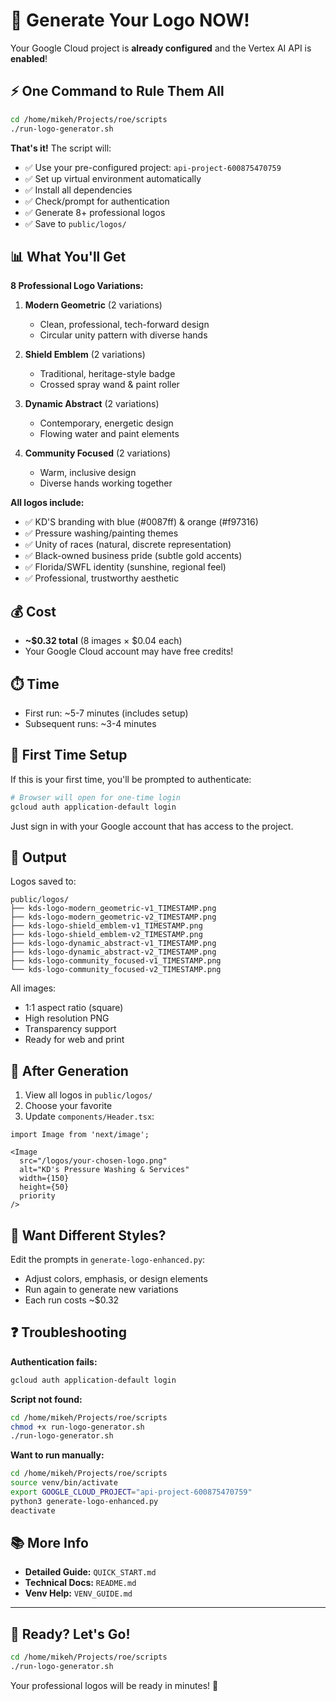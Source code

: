 # 🚀 Generate Your Logo NOW!

Your Google Cloud project is **already configured** and the Vertex AI API is **enabled**!

## ⚡ One Command to Rule Them All

```bash
cd /home/mikeh/Projects/roe/scripts
./run-logo-generator.sh
```

**That's it!** The script will:
- ✅ Use your pre-configured project: `api-project-600875470759`
- ✅ Set up virtual environment automatically
- ✅ Install all dependencies
- ✅ Check/prompt for authentication
- ✅ Generate 8+ professional logos
- ✅ Save to `public/logos/`

## 📊 What You'll Get

**8 Professional Logo Variations:**

1. **Modern Geometric** (2 variations)
   - Clean, professional, tech-forward design
   - Circular unity pattern with diverse hands

2. **Shield Emblem** (2 variations)
   - Traditional, heritage-style badge
   - Crossed spray wand & paint roller

3. **Dynamic Abstract** (2 variations)
   - Contemporary, energetic design
   - Flowing water and paint elements

4. **Community Focused** (2 variations)
   - Warm, inclusive design
   - Diverse hands working together

**All logos include:**
- ✅ KD'S branding with blue (#0087ff) & orange (#f97316)
- ✅ Pressure washing/painting themes
- ✅ Unity of races (natural, discrete representation)
- ✅ Black-owned business pride (subtle gold accents)
- ✅ Florida/SWFL identity (sunshine, regional feel)
- ✅ Professional, trustworthy aesthetic

## 💰 Cost

- **~$0.32 total** (8 images × $0.04 each)
- Your Google Cloud account may have free credits!

## ⏱️ Time

- First run: ~5-7 minutes (includes setup)
- Subsequent runs: ~3-4 minutes

## 🎯 First Time Setup

If this is your first time, you'll be prompted to authenticate:

```bash
# Browser will open for one-time login
gcloud auth application-default login
```

Just sign in with your Google account that has access to the project.

## 📁 Output

Logos saved to:
```
public/logos/
├── kds-logo-modern_geometric-v1_TIMESTAMP.png
├── kds-logo-modern_geometric-v2_TIMESTAMP.png
├── kds-logo-shield_emblem-v1_TIMESTAMP.png
├── kds-logo-shield_emblem-v2_TIMESTAMP.png
├── kds-logo-dynamic_abstract-v1_TIMESTAMP.png
├── kds-logo-dynamic_abstract-v2_TIMESTAMP.png
├── kds-logo-community_focused-v1_TIMESTAMP.png
└── kds-logo-community_focused-v2_TIMESTAMP.png
```

All images:
- 1:1 aspect ratio (square)
- High resolution PNG
- Transparency support
- Ready for web and print

## 🔧 After Generation

1. View all logos in `public/logos/`
2. Choose your favorite
3. Update `components/Header.tsx`:

```tsx
import Image from 'next/image';

<Image 
  src="/logos/your-chosen-logo.png"
  alt="KD's Pressure Washing & Services"
  width={150}
  height={50}
  priority
/>
```

## 🎨 Want Different Styles?

Edit the prompts in `generate-logo-enhanced.py`:
- Adjust colors, emphasis, or design elements
- Run again to generate new variations
- Each run costs ~$0.32

## ❓ Troubleshooting

**Authentication fails:**
```bash
gcloud auth application-default login
```

**Script not found:**
```bash
cd /home/mikeh/Projects/roe/scripts
chmod +x run-logo-generator.sh
./run-logo-generator.sh
```

**Want to run manually:**
```bash
cd /home/mikeh/Projects/roe/scripts
source venv/bin/activate
export GOOGLE_CLOUD_PROJECT="api-project-600875470759"
python3 generate-logo-enhanced.py
deactivate
```

## 📚 More Info

- **Detailed Guide:** `QUICK_START.md`
- **Technical Docs:** `README.md`
- **Venv Help:** `VENV_GUIDE.md`

---

## 🎉 Ready? Let's Go!

```bash
cd /home/mikeh/Projects/roe/scripts
./run-logo-generator.sh
```

Your professional logos will be ready in minutes! 🚀

